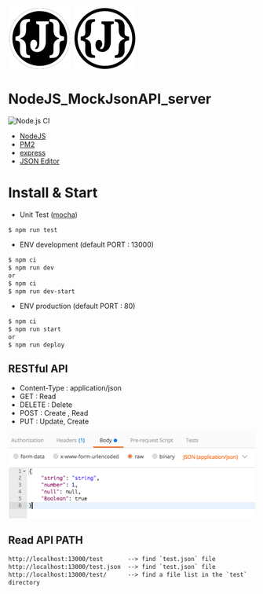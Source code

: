 ![Image](./public/logo_black_128.png)
![Image](./public/logo_white_128.png)

# NodeJS_MockJsonAPI_server
![Node.js CI](https://github.com/tigi44/NodeJS_MockJsonAPI_server/workflows/Node.js%20CI/badge.svg)

- [NodeJS](https://nodejs.org)
- [PM2](https://www.npmjs.com/package/pm2)
- [express](https://www.npmjs.com/package/express)
- [JSON Editor](https://github.com/josdejong/jsoneditor)

# Install & Start

- Unit Test ([mocha](https://www.npmjs.com/package/mocha))
```shell
$ npm run test
```

- ENV development (default PORT : 13000)
```shell
$ npm ci
$ npm run dev
or
$ npm ci
$ npm run dev-start
```

- ENV production (default PORT : 80)
```shell
$ npm ci
$ npm run start
or
$ npm run deploy
```

## RESTful API
- Content-Type : application/json
- GET : Read
- DELETE : Delete
- POST : Create , Read
- PUT : Update, Create

![Image](./public/readmeImage/example_post_body.png)

## Read API PATH
```
http://localhost:13000/test       --> find `test.json` file
http://localhost:13000/test.json  --> find `test.json` file
http://localhost:13000/test/      --> find a file list in the `test` directory
```

